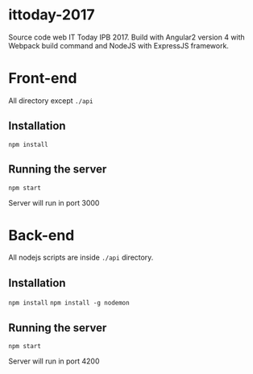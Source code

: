 # ittoday-2017
Source code web IT Today IPB 2017. Build with Angular2 version 4 with Webpack build command and NodeJS with ExpressJS framework.

# Front-end
All directory except `./api`

## Installation
`npm install`

## Running the server
`npm start`

Server will run in port 3000

# Back-end
All nodejs scripts are inside `./api` directory.

## Installation
`npm install`
`npm install -g nodemon`

## Running the server
`npm start`

Server will run in port 4200